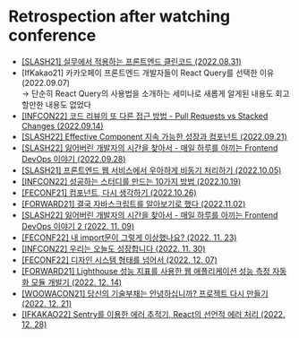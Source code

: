 # Retrospection after watching conference

<ul>
  <li>
    <a href="https://github.com/wonjin-dev/conference/blob/master/%5BSLASH21%5D%20%EC%8B%A4%EB%AC%B4%EC%97%90%EC%84%9C%20%EC%A0%81%EC%9A%A9%ED%95%98%EB%8A%94%20%ED%94%84%EB%A1%A0%ED%8A%B8%EC%97%94%EB%93%9C%20%ED%81%B4%EB%A6%B0%EC%BD%94%EB%93%9C.md">
      [SLASH21] 실무에서 적용하는 프론트엔드 클린코드 (2022.08.31)
    </a>
  </li>
  <li>
    [IfKakao21] 카카오페이 프론트엔드 개발자들이 React Query를 선택한 이유 (2022.09.07)<br>&rarr; 단순히 React Query의 사용법을 소개하는 세미나로 새롭게 알게된 내용도 회고할만한 내용도 없었다
  </li>
  <li>
    <a href="https://github.com/wonjin-dev/conference/blob/master/%5BINFCON22%5D%20%EC%BD%94%EB%93%9C%20%EB%A6%AC%EB%B7%B0%EC%9D%98%20%EB%98%90%20%EB%8B%A4%EB%A5%B8%20%EC%A0%91%EA%B7%BC%20%EB%B0%A9%EB%B2%95%20-%20Pull%20Requests%20vs%20Stacked%20Changes.md">
      [INFCON22] 코드 리뷰의 또 다른 접근 방법 - Pull Requests vs Stacked Changes (2022.09.14)
    </a>
  </li>
  <li>
    <a href="https://github.com/wonjin-dev/conference/blob/master/%5BSLASH22%5D%20Effective%20Component%20%EC%A7%80%EC%86%8D%20%EA%B0%80%EB%8A%A5%ED%95%9C%20%EC%84%B1%EC%9E%A5%EA%B3%BC%20%EC%BB%B4%ED%8F%AC%EB%84%8C%ED%8A%B8.md">
      [SLASH22] Effective Component 지속 가능한 성장과 컴포넌트 (2022.09.21)
    </a>
  </li>
  <li>
    <a href="https://github.com/wonjin-dev/conference/blob/master/%5BSLASH22%5D%20%EC%9E%83%EC%96%B4%EB%B2%84%EB%A6%B0%20%EA%B0%9C%EB%B0%9C%EC%9E%90%EC%9D%98%20%EC%8B%9C%EA%B0%84%EC%9D%84%20%EC%B0%BE%EC%95%84%EC%84%9C%20-%20%EB%A7%A4%EC%9D%BC%20%ED%95%98%EB%A3%A8%EB%A5%BC%20%EC%95%84%EB%81%BC%EB%8A%94%20Frontend%20DevOps%20%EC%9D%B4%EC%95%BC%EA%B8%B0.md">
      [SLASH22] 잃어버린 개발자의 시간을 찾아서 - 매일 하루를 아끼는 Frontend DevOps 이야기 (2022.09.28)
    </a>
  </li>
  <li>
    <a href="https://github.com/wonjin-dev/conference/blob/master/%5BSLASH21%5D%20%ED%94%84%EB%A1%A0%ED%8A%B8%EC%97%94%EB%93%9C%20%EC%9B%B9%20%EC%84%9C%EB%B9%84%EC%8A%A4%EC%97%90%EC%84%9C%20%EC%9A%B0%EC%95%84%ED%95%98%EA%B2%8C%20%EB%B9%84%EB%8F%99%EA%B8%B0%20%EC%B2%98%EB%A6%AC%ED%95%98%EA%B8%B0.md">
      [SLASH21] 프론트엔드 웹 서비스에서 우아하게 비동기 처리하기 (2022.10.05)
    </a>
  </li>
  <li>
    <a href="https://github.com/wonjin-dev/conference/blob/master/%5BINFCON22%5D%20%EC%84%B1%EA%B3%B5%ED%95%98%EB%8A%94%20%EC%8A%A4%ED%84%B0%EB%94%94%EB%A5%BC%20%EB%A7%8C%EB%93%9C%EB%8A%94%2010%EA%B0%80%EC%A7%80%20%EB%B0%A9%EB%B2%95.md">
      [INFCON22] 성공하는 스터디를 만드는 10가지 방법 (2022.10.19)
    </a>
  </li>
  <li>
    <a href="https://github.com/wonjin-dev/conference/blob/master/%5BFECONF21%5D%20%EC%BB%B4%ED%8F%AC%EB%84%8C%ED%8A%B8%2C%20%EB%8B%A4%EC%8B%9C%20%EC%83%9D%EA%B0%81%ED%95%98%EA%B8%B0.md">
      [FECONF21] 컴포넌트, 다시 생각하기 (2022.10.26)
    </a>
  </li>
  <li>
    <a href="https://github.com/wonjin-dev/conference/blob/master/%5BFORWARD21%5D%20%EA%B2%B0%EA%B5%AD%20%EC%9E%90%EB%B0%94%EC%8A%A4%ED%81%AC%EB%A6%BD%ED%8A%B8%EB%A5%BC%20%EC%95%8C%EC%95%84%EB%B3%B4%EA%B8%B0%EB%A1%9C%20%ED%96%88%EB%8B%A4.md">
      [FORWARD21] 결국 자바스크립트를 알아보기로 했다 (2022.11.02)
    </a>
  </li>
  <li>
    <a href="https://github.com/wonjin-dev/conference/blob/master/%5BSLASH22%5D%20%EC%9E%83%EC%96%B4%EB%B2%84%EB%A6%B0%20%EA%B0%9C%EB%B0%9C%EC%9E%90%EC%9D%98%20%EC%8B%9C%EA%B0%84%EC%9D%84%20%EC%B0%BE%EC%95%84%EC%84%9C%20-%20%EB%A7%A4%EC%9D%BC%20%ED%95%98%EB%A3%A8%EB%A5%BC%20%EC%95%84%EB%81%BC%EB%8A%94%20Frontend%20DevOps%20%EC%9D%B4%EC%95%BC%EA%B8%B0%202.md">    
      [SLASH22] 잃어버린 개발자의 시간을 찾아서 - 매일 하루를 아끼는 Frontend DevOps 이야기 2 (2022. 11. 09)
    </a>
  </li>
  <li>
    <a href="https://github.com/wonjin-dev/conference/blob/master/%5BFECONF22%5D%20내%20import문이%20그렇게%20이상했나요%3F.md">
      [FECONF22] 내 import문이 그렇게 이상했나요? (2022. 11. 23)
    </a>
  </li>
  <li>
    <a href="https://github.com/wonjin-dev/conference/blob/master/%5BINFCON22%5D%EC%9A%B0%EB%A6%AC%EB%8A%94%20%EC%98%A4%EB%8A%98%EB%8F%84%20%EC%84%B1%EC%9E%A5%ED%95%A9%EB%8B%88%EB%8B%A4.md">
      [INFCON22] 우리는 오늘도 성장합니다 (2022. 11. 30)
    </a>
  </li>
  <li>
    <a href="https://github.com/wonjin-dev/conference/blob/master/%5BFECONF22%5D%20디자인%20시스템%20형태를%20넘어서.md">
      [FECONF22] 디자인 시스템 형태를 넘어서 (2022. 12. 07)
    </a>
  </li>
  <li>
    <a href="https://github.com/wonjin-dev/conference/blob/master/%5BFORWARD21%5D%20Lighthouse%20%EC%84%B1%EB%8A%A5%20%EC%A7%80%ED%91%9C%EB%A5%BC%20%EC%82%AC%EC%9A%A9%ED%95%9C%20%EC%9B%B9%20%EC%95%A0%ED%94%8C%EB%A6%AC%EC%BC%80%EC%9D%B4%EC%85%98%20%EC%84%B1%EB%8A%A5%20%EC%B8%A1%EC%A0%95%20%EC%9E%90%EB%8F%99%ED%99%94%20%EB%AA%A8%EB%93%88%20%EA%B0%9C%EB%B0%9C%EA%B8%B0.md">
      [FORWARD21] Lighthouse 성능 지표를 사용한 웹 애플리케이션 성능 측정 자동화 모듈 개발기 (2022. 12. 14)
    </a>
  </li>
  <li>
    <a href="https://github.com/wonjin-dev/conference/blob/master/%5BWOOWACON21%5D%20%EB%8B%B9%EC%8B%A0%EC%9D%98%20%EA%B8%B0%EC%88%A0%EB%B6%80%EC%B1%84%EB%8A%94%20%EC%95%88%EB%85%95%ED%95%98%EC%8B%AD%EB%8B%88%EA%B9%8C%3F%20%ED%94%84%EB%A1%9C%EC%A0%9D%ED%8A%B8%20%EB%8B%A4%EC%8B%9C%20%EB%A7%8C%EB%93%A4%EA%B8%B0.md">
      [WOOWACON21] 당신의 기술부채는 안녕하십니까? 프로젝트 다시 만들기 (2022. 12. 21)
    </a>
  </li>
  <li>
    <a href="https://github.com/wonjin-dev/conference/blob/master/[IFKAKAO22] Sentry를 이용한 에러 추적기, React의 선언적 에러 처리.md">
      [IFKAKAO22] Sentry를 이용한 에러 추적기, React의 선언적 에러 처리 (2022. 12. 28)
    </a>
  </li>
</ul>
